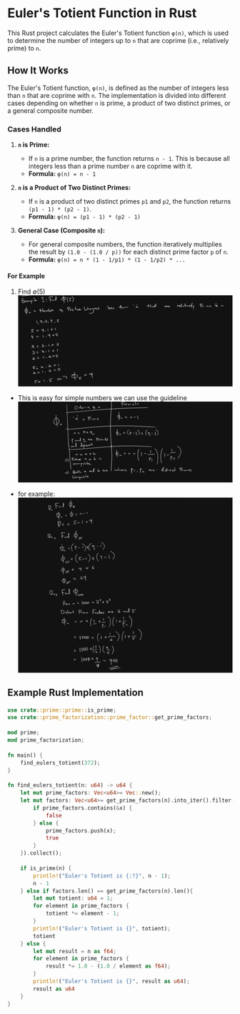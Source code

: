 # Euler's Totient Function in Rust

This Rust project calculates the Euler's Totient function `φ(n)`, which is used to determine the number of integers up to `n` that are coprime (i.e., relatively prime) to `n`.

## How It Works

The Euler's Totient function, `φ(n)`, is defined as the number of integers less than `n` that are coprime with `n`. The implementation is divided into different cases depending on whether `n` is prime, a product of two distinct primes, or a general composite number.

### Cases Handled

1. **`n` is Prime:**
    - If `n` is a prime number, the function returns `n - 1`. This is because all integers less than a prime number `n` are coprime with it.
    - **Formula:** `φ(n) = n - 1`

2. **`n` is a Product of Two Distinct Primes:**
    - If `n` is a product of two distinct primes `p1` and `p2`, the function returns `(p1 - 1) * (p2 - 1)`.
    - **Formula:** `φ(n) = (p1 - 1) * (p2 - 1)`

3. **General Case (Composite `n`):**
    - For general composite numbers, the function iteratively multiplies the result by `(1.0 - (1.0 / p))` for each distinct prime factor `p` of `n`.
    - **Formula:** `φ(n) = n * (1 - 1/p1) * (1 - 1/p2) * ...`

#### For Example
1. Find ∅(5)
![img.png](img.png)
- This is easy for simple numbers we can use the guideline
![img_2.png](img_2.png)

- for example:
![img_4.png](img_4.png)

## Example Rust Implementation
```rust
use crate::prime::prime::is_prime;
use crate::prime_factorization::prime_factor::get_prime_factors;

mod prime;
mod prime_factorization;

fn main() {
    find_eulers_totient(372);
}

fn find_eulers_totient(n: u64) -> u64 {
    let mut prime_factors: Vec<u64>= Vec::new();
    let mut factors: Vec<u64>= get_prime_factors(n).into_iter().filter(|&x| {
        if prime_factors.contains(&x) {
            false
        } else {
            prime_factors.push(x);
            true
        }
    }).collect();

    if is_prime(n) {
        println!("Euler's Totient is {:?}", n - 1);
        n - 1
    } else if factors.len() == get_prime_factors(n).len(){
        let mut totient: u64 = 1;
        for element in prime_factors {
            totient *= element - 1;
        }
        println!("Euler's Totient is {}", totient);
        totient
    } else {
        let mut result = n as f64;
        for element in prime_factors {
            result *= 1.0 - (1.0 / element as f64);
        }
        println!("Euler's Totient is {}", result as u64);
        result as u64
    }
}
```